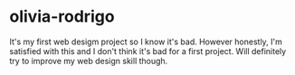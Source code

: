 # olivia-rodrigo
It's my first web desigm project so I know it's bad. However honestly, I'm satisfied with this and I don't think it's bad for a first project. Will definitely try to improve my web design skill though.
